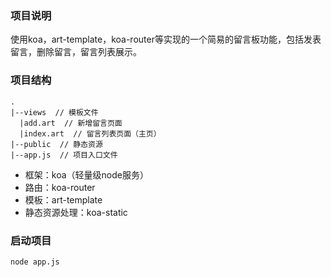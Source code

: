 ### 项目说明
使用koa，art-template，koa-router等实现的一个简易的留言板功能，包括发表留言，删除留言，留言列表展示。
### 项目结构
```
.
|--views  // 模板文件
  |add.art  // 新增留言页面
  |index.art  // 留言列表页面（主页）
|--public  // 静态资源
|--app.js  // 项目入口文件
```

* 框架：koa（轻量级node服务）
* 路由：koa-router
* 模板：art-template
* 静态资源处理：koa-static

### 启动项目
```
node app.js
```
   

